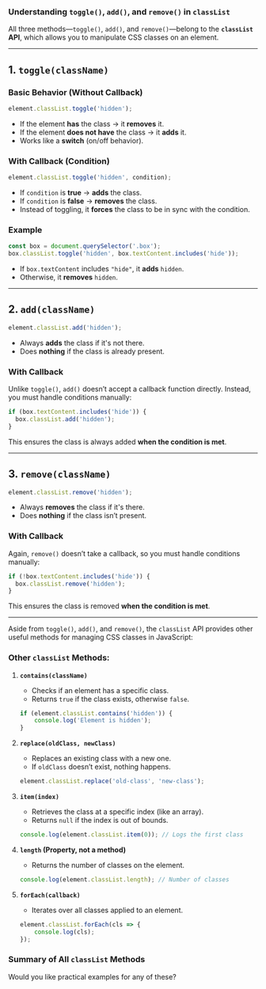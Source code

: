 ### **Understanding `toggle()`, `add()`, and `remove()` in `classList`**

All three methods—`toggle()`, `add()`, and `remove()`—belong to the **`classList` API**, which allows you to manipulate CSS classes on an element.

---

## **1. `toggle(className)`**

### **Basic Behavior (Without Callback)**

```js
element.classList.toggle('hidden');
```

- If the element **has** the class → it **removes** it.
- If the element **does not have** the class → it **adds** it.
- Works like a **switch** (on/off behavior).

### **With Callback (Condition)**

```js
element.classList.toggle('hidden', condition);
```

- If `condition` is **true** → **adds** the class.
- If `condition` is **false** → **removes** the class.
- Instead of toggling, it **forces** the class to be in sync with the condition.

### **Example**

```js
const box = document.querySelector('.box');
box.classList.toggle('hidden', box.textContent.includes('hide'));
```

- If `box.textContent` includes `"hide"`, it **adds** `hidden`.
- Otherwise, it **removes** `hidden`.

---

## **2. `add(className)`**

```js
element.classList.add('hidden');
```

- Always **adds** the class if it's not there.
- Does **nothing** if the class is already present.

### **With Callback**

Unlike `toggle()`, `add()` doesn’t accept a callback function directly. Instead, you must handle conditions manually:

```js
if (box.textContent.includes('hide')) {
  box.classList.add('hidden');
}
```

This ensures the class is always added **when the condition is met**.

---

## **3. `remove(className)`**

```js
element.classList.remove('hidden');
```

- Always **removes** the class if it's there.
- Does **nothing** if the class isn’t present.

### **With Callback**

Again, `remove()` doesn’t take a callback, so you must handle conditions manually:

```js
if (!box.textContent.includes('hide')) {
  box.classList.remove('hidden');
}
```

This ensures the class is removed **when the condition is met**.

---

Aside from `toggle()`, `add()`, and `remove()`, the `classList` API provides other useful methods for managing CSS classes in JavaScript:

### **Other `classList` Methods:**

1. **`contains(className)`**
    
    - Checks if an element has a specific class.
    - Returns `true` if the class exists, otherwise `false`.
    
    ```js
    if (element.classList.contains('hidden')) {
        console.log('Element is hidden');
    }
    ```
    
2. **`replace(oldClass, newClass)`**
    
    - Replaces an existing class with a new one.
    - If `oldClass` doesn’t exist, nothing happens.
    
    ```js
    element.classList.replace('old-class', 'new-class');
    ```
    
3. **`item(index)`**
    
    - Retrieves the class at a specific index (like an array).
    - Returns `null` if the index is out of bounds.
    
    ```js
    console.log(element.classList.item(0)); // Logs the first class
    ```
    
4. **`length` (Property, not a method)**
    
    - Returns the number of classes on the element.
    
    ```js
    console.log(element.classList.length); // Number of classes
    ```
    
5. **`forEach(callback)`**
    
    - Iterates over all classes applied to an element.
    
    ```js
    element.classList.forEach(cls => {
        console.log(cls);
    });
    ```
    

### **Summary of All `classList` Methods**

Would you like practical examples for any of these?